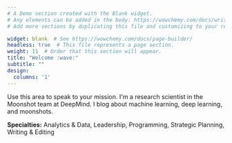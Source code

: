 ```yaml
---
# A Demo section created with the Blank widget.
# Any elements can be added in the body: https://wowchemy.com/docs/writing-markdown-latex/
# Add more sections by duplicating this file and customizing to your requirements.

widget: blank  # See https://wowchemy.com/docs/page-builder/
headless: true  # This file represents a page section.
weight: 11  # Order that this section will appear.
title: "Welcome :wave:"
subtitle: ""
design:
  columns: '1'
---
```


Use this area to speak to your mission. I'm a research scientist in the Moonshot team at DeepMind. I blog about machine learning, deep learning, and moonshots.

**Specialties:** Analytics & Data, Leadership, Programming, Strategic Planning, Writing & Editing
